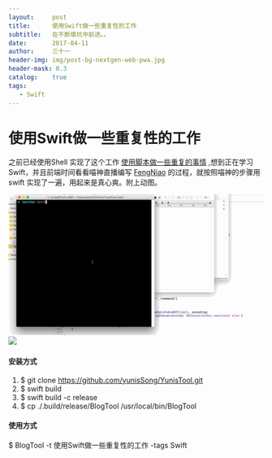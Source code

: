 ```yaml
---
layout:     post
title:      使用Swift做一些重复性的工作
subtitle:   在不断填坑中前进。。
date:       2017-04-11
author:     三十一
header-img: img/post-bg-nextgen-web-pwa.jpg
header-mask: 0.3
catalog:    true
tags:
   - Swift
---
```


# 使用Swift做一些重复性的工作

之前已经使用Shell 实现了这个工作 [使用脚本做一些重复的事情](https://yunissong.github.io/2017/04/10/%E8%84%9A%E6%9C%AC/) ,想到正在学习Swift，并且前端时间看看喵神直播编写 [FengNiao](https://github.com/onevcat/FengNiao) 的过程，就按照喵神的步骤用swift 实现了一遍，用起来是真心爽。附上动图。


![测试github](https://raw.githubusercontent.com/yunisSong/yunisSong.github.io/master/_posts/media/SwiftShell.gif)
![](http://on9bzb5yp.bkt.clouddn.com/SwiftShell.gif)



#### 安装方式
1. $ git clone https://github.com/yunisSong/YunisTool.git
2. $  swift build
3. $ swift build -c release
4. $ cp ./.build/release/BlogTool /usr/local/bin/BlogTool


#### 使用方式
$ BlogTool -t 使用Swift做一些重复性的工作 -tags Swift

